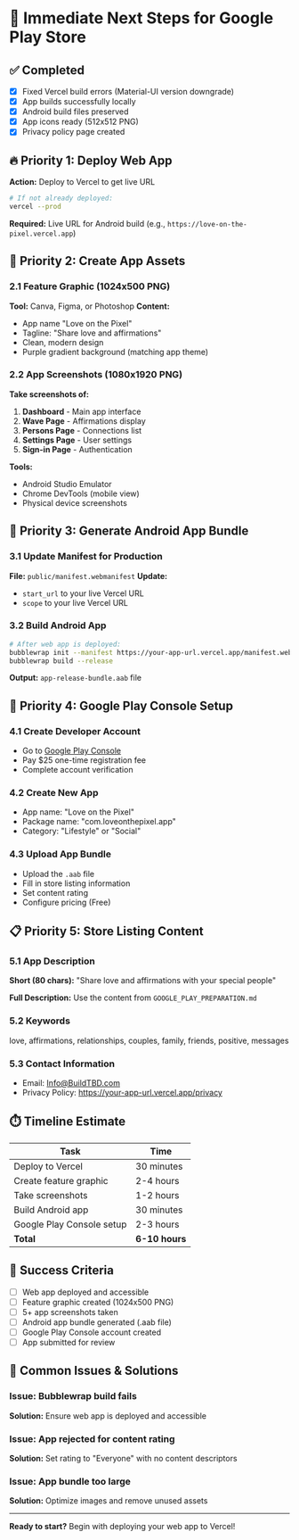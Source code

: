 # 🚀 Immediate Next Steps for Google Play Store

## ✅ **Completed**
- [x] Fixed Vercel build errors (Material-UI version downgrade)
- [x] App builds successfully locally
- [x] Android build files preserved
- [x] App icons ready (512x512 PNG)
- [x] Privacy policy page created

## 🔥 **Priority 1: Deploy Web App**
**Action:** Deploy to Vercel to get live URL
```bash
# If not already deployed:
vercel --prod
```

**Required:** Live URL for Android build (e.g., `https://love-on-the-pixel.vercel.app`)

## 🎨 **Priority 2: Create App Assets**

### 2.1 Feature Graphic (1024x500 PNG)
**Tool:** Canva, Figma, or Photoshop
**Content:** 
- App name "Love on the Pixel"
- Tagline: "Share love and affirmations"
- Clean, modern design
- Purple gradient background (matching app theme)

### 2.2 App Screenshots (1080x1920 PNG)
**Take screenshots of:**
1. **Dashboard** - Main app interface
2. **Wave Page** - Affirmations display
3. **Persons Page** - Connections list
4. **Settings Page** - User settings
5. **Sign-in Page** - Authentication

**Tools:** 
- Android Studio Emulator
- Chrome DevTools (mobile view)
- Physical device screenshots

## 📱 **Priority 3: Generate Android App Bundle**

### 3.1 Update Manifest for Production
**File:** `public/manifest.webmanifest`
**Update:** 
- `start_url` to your live Vercel URL
- `scope` to your live Vercel URL

### 3.2 Build Android App
```bash
# After web app is deployed:
bubblewrap init --manifest https://your-app-url.vercel.app/manifest.webmanifest
bubblewrap build --release
```

**Output:** `app-release-bundle.aab` file

## 🏪 **Priority 4: Google Play Console Setup**

### 4.1 Create Developer Account
- Go to [Google Play Console](https://play.google.com/console)
- Pay $25 one-time registration fee
- Complete account verification

### 4.2 Create New App
- App name: "Love on the Pixel"
- Package name: "com.loveonthepixel.app"
- Category: "Lifestyle" or "Social"

### 4.3 Upload App Bundle
- Upload the `.aab` file
- Fill in store listing information
- Set content rating
- Configure pricing (Free)

## 📋 **Priority 5: Store Listing Content**

### 5.1 App Description
**Short (80 chars):** "Share love and affirmations with your special people"

**Full Description:** Use the content from `GOOGLE_PLAY_PREPARATION.md`

### 5.2 Keywords
love, affirmations, relationships, couples, family, friends, positive, messages

### 5.3 Contact Information
- Email: Info@BuildTBD.com
- Privacy Policy: https://your-app-url.vercel.app/privacy

## ⏱️ **Timeline Estimate**

| Task | Time |
|------|------|
| Deploy to Vercel | 30 minutes |
| Create feature graphic | 2-4 hours |
| Take screenshots | 1-2 hours |
| Build Android app | 30 minutes |
| Google Play Console setup | 2-3 hours |
| **Total** | **6-10 hours** |

## 🎯 **Success Criteria**
- [ ] Web app deployed and accessible
- [ ] Feature graphic created (1024x500 PNG)
- [ ] 5+ app screenshots taken
- [ ] Android app bundle generated (.aab file)
- [ ] Google Play Console account created
- [ ] App submitted for review

## 🚨 **Common Issues & Solutions**

### Issue: Bubblewrap build fails
**Solution:** Ensure web app is deployed and accessible

### Issue: App rejected for content rating
**Solution:** Set rating to "Everyone" with no content descriptors

### Issue: App bundle too large
**Solution:** Optimize images and remove unused assets

---

**Ready to start?** Begin with deploying your web app to Vercel!
